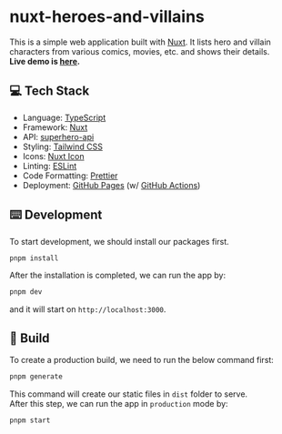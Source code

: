 # nuxt-heroes-and-villains

This is a simple web application built with [Nuxt](https://nuxt.com/). It lists hero and villain characters from various comics, movies, etc. and shows their details.  
**Live demo is [here](https://onderonur.github.io/nuxt-heroes-and-villains/).**

## 💻 Tech Stack

- Language: [TypeScript](https://www.typescriptlang.org/)
- Framework: [Nuxt](https://nuxt.com/)
- API: [superhero-api](https://akabab.github.io/superhero-api/)
- Styling: [Tailwind CSS](https://tailwindcss.com/)
- Icons: [Nuxt Icon](https://github.com/nuxt-modules/icon)
- Linting: [ESLint](https://eslint.org/)
- Code Formatting: [Prettier](https://prettier.io/)
- Deployment: [GitHub Pages](https://pages.github.com/) (w/ [GitHub Actions](https://github.com/features/actions))

## ⌨️ Development

To start development, we should install our packages first.

```bash
pnpm install
```

After the installation is completed, we can run the app by:

```bash
pnpm dev
```

and it will start on `http://localhost:3000`.

## 🚀 Build

To create a production build, we need to run the below command first:

```bash
pnpm generate
```

This command will create our static files in `dist` folder to serve.  
After this step, we can run the app in `production` mode by:

```bash
pnpm start
```
